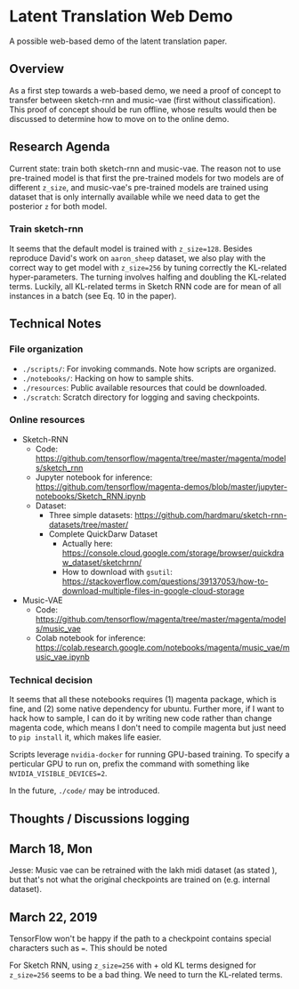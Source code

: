 # Latent Translation Web Demo

A possible web-based demo of the latent translation paper.

## Overview

As a first step towards a web-based demo, 
we need a proof of concept to transfer between sketch-rnn and music-vae (first without classification).
This proof of concept should be run offline, whose results would then be discussed to determine how to move on to the online demo.

## Research Agenda

Current state: train both sketch-rnn and music-vae. The reason not to use pre-trained model is that first the pre-trained models for two models are of different `z_size`, and music-vae's pre-trained models are trained using dataset that is only internally available while we need data to get the posterior `z` for both model.

### Train sketch-rnn

It seems that the default model is trained with `z_size=128`. Besides reproduce David's work on `aaron_sheep` dataset, we also play with the correct way to get model with `z_size=256` by tuning correctly the KL-related hyper-parameters.
The turning involves halfing and doubling the KL-related terms. Luckily, all KL-related terms in Sketch RNN code are for mean of all instances in a batch (see Eq. 10 in the paper).

## Technical Notes

### File organization

- `./scripts/`: For invoking commands. Note how scripts are organized.
- `./notebooks/`: Hacking on how to sample shits.
- `./resources`: Public available resources that could be downloaded.
- `./scratch`: Scratch directory for logging and saving checkpoints.

### Online resources

- Sketch-RNN
  - Code: <https://github.com/tensorflow/magenta/tree/master/magenta/models/sketch_rnn>
  - Jupyter notebook for inference: <https://github.com/tensorflow/magenta-demos/blob/master/jupyter-notebooks/Sketch_RNN.ipynb>
  - Dataset:
    - Three simple datasets: <https://github.com/hardmaru/sketch-rnn-datasets/tree/master/>
    - Complete QuickDarw Dataset
      - Actually here: <https://console.cloud.google.com/storage/browser/quickdraw_dataset/sketchrnn/>
      - How to download with `gsutil`: <https://stackoverflow.com/questions/39137053/how-to-download-multiple-files-in-google-cloud-storage>
- Music-VAE
  - Code: <https://github.com/tensorflow/magenta/tree/master/magenta/models/music_vae>
  - Colab notebook for inference: <https://colab.research.google.com/notebooks/magenta/music_vae/music_vae.ipynb>

### Technical decision

It seems that all these notebooks requires (1) magenta package, which is fine, and (2) some native dependency for ubuntu. Further more, if I want to hack how to sample, I can do it by writing new code rather than change magenta code, which means I don't need to compile magenta but just need to `pip install` it, which makes life easier.

Scripts leverage `nvidia-docker` for running GPU-based training. To specify a perticular GPU to run on, prefix the command with something like  `NVIDIA_VISIBLE_DEVICES=2`.

In the future, `./code/` may be introduced.

## Thoughts / Discussions logging

## March 18, Mon

Jesse: Music vae can be retrained with the lakh midi dataset (as stated ), but that's not what the original checkpoints are trained on (e.g. internal dataset).

## March 22, 2019

TensorFlow won't be happy if the path to a checkpoint contains special characters such as `=`. This should be noted

For Sketch RNN, using `z_size=256` with + old KL terms designed for `z_size=256` seems to be a bad thing. We need to turn the KL-related terms.

